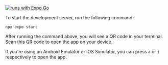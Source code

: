 [![runs with Expo Go](https://img.shields.io/badge/Runs%20with%20Expo%20Go-000.svg?style=flat-square&logo=EXPO&labelColor=f3f3f3&logoColor=000)](https://expo.dev/client)

To start the development server, run the following command:

`npx expo start`

After running the command above, you will see a QR code in your terminal. Scan this QR code to open the app on your device.

If you're using an Android Emulator or iOS Simulator, you can press `a` or `i` respectively to open the app.
